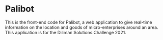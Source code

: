 # Palibot

This is the front-end code for Palibot, a web application to give real-time information on the location and goods of micro-enterprises around an area. This application is for the Diliman Solutions Challenge 2021.

